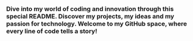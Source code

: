 ### Dive into my world of coding and innovation through this special README. Discover my projects, my ideas and my passion for technology. Welcome to my GitHub space, where every line of code tells a story!
